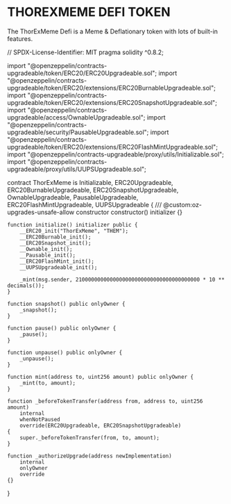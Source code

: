 # THOREXMEME DEFI TOKEN 
The ThorExMeme Defi is a Meme & Deflationary token with lots of built-in features. 

// SPDX-License-Identifier: MIT
pragma solidity ^0.8.2;

import "@openzeppelin/contracts-upgradeable/token/ERC20/ERC20Upgradeable.sol";
import "@openzeppelin/contracts-upgradeable/token/ERC20/extensions/ERC20BurnableUpgradeable.sol";
import "@openzeppelin/contracts-upgradeable/token/ERC20/extensions/ERC20SnapshotUpgradeable.sol";
import "@openzeppelin/contracts-upgradeable/access/OwnableUpgradeable.sol";
import "@openzeppelin/contracts-upgradeable/security/PausableUpgradeable.sol";
import "@openzeppelin/contracts-upgradeable/token/ERC20/extensions/ERC20FlashMintUpgradeable.sol";
import "@openzeppelin/contracts-upgradeable/proxy/utils/Initializable.sol";
import "@openzeppelin/contracts-upgradeable/proxy/utils/UUPSUpgradeable.sol";

contract ThorExMeme is Initializable, ERC20Upgradeable, ERC20BurnableUpgradeable, ERC20SnapshotUpgradeable, OwnableUpgradeable, PausableUpgradeable, ERC20FlashMintUpgradeable, UUPSUpgradeable {
    /// @custom:oz-upgrades-unsafe-allow constructor
    constructor() initializer {}

    function initialize() initializer public {
        __ERC20_init("ThorExMeme", "THEM");
        __ERC20Burnable_init();
        __ERC20Snapshot_init();
        __Ownable_init();
        __Pausable_init();
        __ERC20FlashMint_init();
        __UUPSUpgradeable_init();

        _mint(msg.sender, 2100000000000000000000000000000000000000 * 10 ** decimals());
    }

    function snapshot() public onlyOwner {
        _snapshot();
    }

    function pause() public onlyOwner {
        _pause();
    }

    function unpause() public onlyOwner {
        _unpause();
    }

    function mint(address to, uint256 amount) public onlyOwner {
        _mint(to, amount);
    }

    function _beforeTokenTransfer(address from, address to, uint256 amount)
        internal
        whenNotPaused
        override(ERC20Upgradeable, ERC20SnapshotUpgradeable)
    {
        super._beforeTokenTransfer(from, to, amount);
    }

    function _authorizeUpgrade(address newImplementation)
        internal
        onlyOwner
        override
    {}
}


